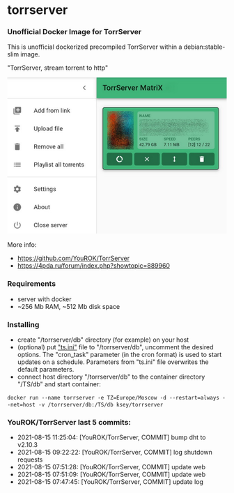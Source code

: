 # torrserver
### Unofficial Docker Image for TorrServer

This is unofficial dockerized precompiled TorrServer within a debian:stable-slim image.

"TorrServer, stream torrent to http"

![TorrServer](https://raw.githubusercontent.com/MrKsey/torrserver/master/ts.jpg)

More info:
- https://github.com/YouROK/TorrServer
- https://4pda.ru/forum/index.php?showtopic=889960

### Requirements

* server with docker
* ~256 Mb RAM, ~512 Mb disk space 

### Installing

- сreate "/torrserver/db" directory (for example) on your host
- (optional) put ["ts.ini"](https://raw.githubusercontent.com/MrKsey/torrserver/master/ts.ini) file to "/torrserver/db", uncomment the desired options. The "cron_task" parameter (in the cron format) is used to start updates on a schedule. Parameters from "ts.ini" file overwrites the default parameters.
- connect host directory "/torrserver/db" to the container directory "/TS/db" and start container:
```
docker run --name torrserver -e TZ=Europe/Moscow -d --restart=always --net=host -v /torrserver/db:/TS/db ksey/torrserver
```






















































































































































































































### YouROK/TorrServer last 5 commits:
* 2021-08-15 11:25:04: [YouROK/TorrServer, COMMIT] bump dht to v2.10.3
* 2021-08-15 09:22:22: [YouROK/TorrServer, COMMIT] log shutdown requests
* 2021-08-15 07:51:28: [YouROK/TorrServer, COMMIT] update web
* 2021-08-15 07:51:09: [YouROK/TorrServer, COMMIT] update web
* 2021-08-15 07:47:45: [YouROK/TorrServer, COMMIT] update log
